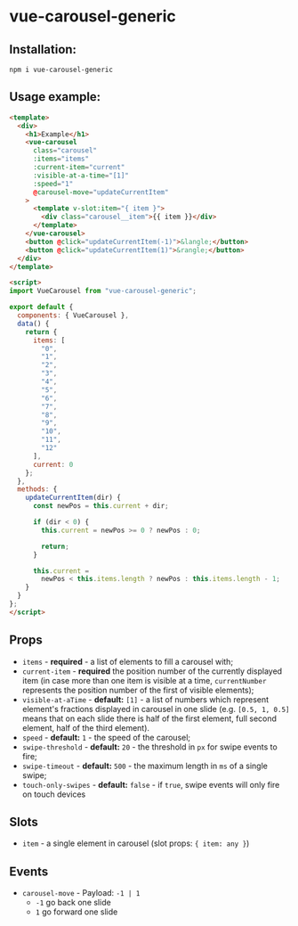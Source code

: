 # vue-carousel-generic

## Installation:

```
npm i vue-carousel-generic
```

## Usage example:

```html
<template>
  <div>
    <h1>Example</h1>
    <vue-carousel
      class="carousel"
      :items="items"
      :current-item="current"
      :visible-at-a-time="[1]"
      :speed="1"
      @carousel-move="updateCurrentItem"
    >
      <template v-slot:item="{ item }">
        <div class="carousel__item">{{ item }}</div>
      </template>
    </vue-carousel>
    <button @click="updateCurrentItem(-1)">&langle;</button>
    <button @click="updateCurrentItem(1)">&rangle;</button>
  </div>
</template>

<script>
import VueCarousel from "vue-carousel-generic";

export default {
  components: { VueCarousel },
  data() {
    return {
      items: [
        "0",
        "1",
        "2",
        "3",
        "4",
        "5",
        "6",
        "7",
        "8",
        "9",
        "10",
        "11",
        "12"
      ],
      current: 0
    };
  },
  methods: {
    updateCurrentItem(dir) {
      const newPos = this.current + dir;

      if (dir < 0) {
        this.current = newPos >= 0 ? newPos : 0;

        return;
      }

      this.current =
        newPos < this.items.length ? newPos : this.items.length - 1;
    }
  }
};
</script>
```

## Props

- `items` - **required** - a list of elements to fill a carousel with;
- `current-item` - **required** the position number of the currently displayed item
 (in case more than one item is visible at a time, `currentNumber` represents
 the position number of the first of visible elements);
- `visible-at-aTime` - **default:** `[1]` - a list of numbers which represent element's fractions displayed
 in carousel in one slide (e.g. `[0.5, 1, 0.5]` means that on each slide there is half
 of the first element, full second element, half of the third element).
- `speed` - **default:** `1` - the speed of the carousel;
- `swipe-threshold` - **default:** `20` - the threshold in `px` for swipe events to fire;
- `swipe-timeout` - **default:** `500` - the maximum length in `ms` of a single swipe;
- `touch-only-swipes` - **default:** `false` - if `true`, swipe events will only fire on
 touch devices
 
 ## Slots
 
 - `item` - a single element in carousel (slot props: `{ item: any }`)

## Events

- `carousel-move` - Payload: `-1 | 1`
   * `-1` go back one slide
   * `1` go forward one slide
